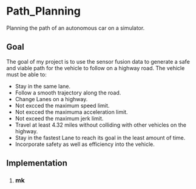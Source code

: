 # Path_Planning
Planning the path of an autonomous car on a simulator.


## Goal
The goal of my project is to use the sensor fusion data to generate a safe and viable path for the vehicle to follow on a highway road. The vehicle must be able to:
* Stay in the same lane.
* Follow a smooth trajectory along the road.
* Change Lanes on a highway.
* Not excced the maximum speed limit.
* Not excced the maximuma acceleration limit.
* Not exceed the maximum jerk limit.
* Travel at least 4.32 miles without colliding with other vehicles on the highway.
* Stay in the fastest Lane to reach its goal in the least amount of time.
* Incorporate safety as well as efficiency into the vehicle.


## Implementation

1. ### mk

